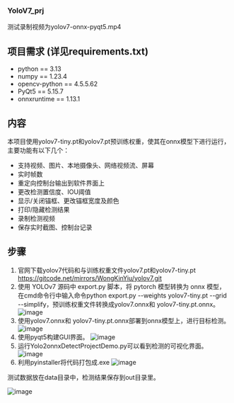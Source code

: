 ### YoloV7_prj
测试录制视频为yolov7-onnx-pyqt5.mp4
## 项目需求 (详见requirements.txt)
* python == 3.13
* numpy == 1.23.4
* opencv-python == 4.5.5.62
* PyQt5 == 5.15.7
* onnxruntime == 1.13.1
## 内容
本项目使用yolov7-tiny.pt和yolov7.pt预训练权重，使其在onnx模型下进行运行，主要功能有以下几个：
* 支持视频、图片、本地摄像头、网络视频流、屏幕
* 实时帧数
* 重定向控制台输出到软件界面上
* 更改检测置信度、IOU阈值
* 显示/关闭锚框、更改锚框宽度及颜色
* 打印/隐藏检测结果
* 录制检测视频
* 保存实时截图、控制台记录
## 步骤
1. 官网下载yolov7代码和与训练权重文件yolov7.pt和yolov7-tiny.pt  https://gitcode.net/mirrors/WongKinYiu/yolov7.git 
2. 使用 YOLOv7 源码中 export.py 脚本，将 pytorch 模型转换为 onnx 模型，在cmd命令行中输入命令python export.py --weights yolov7-tiny.pt --grid --simplify，预训练权重文件转换成yolov7.onnx和 yolov7-tiny.pt.onnx。
![image](https://github.com/wangna123456/YoloV7_prj/assets/142497906/29d9110b-b183-4465-8fca-b58aec8585d5)
3. 使用yolov7.onnx和 yolov7-tiny.pt.onnx部署到onnx模型上，进行目标检测。
![image](https://github.com/wangna123456/YoloV7_prj/assets/142497906/32d9e139-04dc-48fe-a6b1-659c64b2c2b1)
4. 使用pyqt5构建GUI界面。
![image](https://github.com/wangna123456/YoloV7_prj/assets/142497906/2ed0c562-6432-4e16-841d-f246926bd430)
5. 运行Yolo2onnxDetectProjectDemo.py可以看到检测的可视化界面。
 ![image](https://github.com/wangna123456/YoloV7_prj/assets/142497906/85d111ec-de1e-4e2e-bb65-6767bfaa784f)
6. 利用pyinstaller将代码打包成.exe
![image](https://github.com/wangna123456/YoloV7_prj/assets/142497906/dc8205cf-887c-4ad4-a576-cbbf494291f3)

测试数据放在data目录中，检测结果保存到out目录里。

![image](https://github.com/wangna123456/YoloV7_prj/assets/142497906/820269bb-8970-4077-a12f-d3ec022a22c7)
